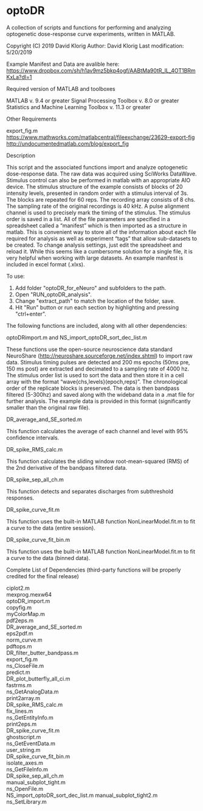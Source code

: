 # optoDR
A collection of scripts and functions for performing and analyzing optogenetic dose-response curve experiments, written in MATLAB.

Copyright (C) 2019 David Klorig
Author: David Klorig
Last modification: 5/20/2019

Example Manifest and Data are avalible here:
https://www.dropbox.com/sh/h1av9mz5bkp4ogf/AABtMa90tR_lL_4OT1BRmKxLa?dl=1

Required version of MATLAB and toolboxes

MATLAB v. 9.4 or greater
Signal Processing Toolbox v. 8.0 or greater
Statistics and Machine Learning Toolbox v. 11.3	or greater

Other Requirements

export_fig.m 
https://www.mathworks.com/matlabcentral/fileexchange/23629-export-fig
http://undocumentedmatlab.com/blog/export_fig


Description

This script and the associated functions import and analyze optogenetic dose-response data. The raw data was acquired using SciWorks DataWave. Stimulus control can also be performed in matlab with an appropriate AIO device.  The stimulus structure of the example consists of blocks of 20 intensity levels, presented in random order with a stimulus interval of 3s. The blocks are repeated for 60 reps. The recording array consists of 8 chs. The sampling rate of the original recordings is 40 kHz. A pulse alignment channel is used to precisely mark the timing of the stimulus. The stimulus order is saved in a list. 
All of the file parameters are specified in a spreadsheet called a “manifest” which is then imported as a structure in matlab. This is convenient way to store all of the information about each file required for analysis as well as experiment “tags” that allow sub-datasets to be created. To change analysis settings, just edit the spreadsheet and reload it. While this seems like a cumbersome solution for a single file, it is very helpful when working with large datasets. An example manifest is included in excel format (.xlxs).

To use:
1. Add folder "optoDR_for_eNeuro" and subfolders to the path.
2. Open "RUN_optoDR_analysis".
3. Change "extract_path" to match the location of the folder, save.
4. Hit "Run" button or run each section by highlighting and pressing "ctrl+enter".


The following functions are included, along with all other dependencies:

optoDRimport.m and NS_import_optoDR_sort_dec_list.m

These functions use the open-source neuroscience data standard NeuroShare (http://neuroshare.sourceforge.net/index.shtml) to import raw data. Stimulus timing pulses are detected and 200 ms epochs (50ms pre, 150 ms post) are extracted and decimated to a sampling rate of 4000 hz. The stimulus order list is used to sort the data and then store it in a cell array with the format “wave{chs,levels}(epoch,reps)”. The chronological order of the replicate blocks is preserved. The data is then bandpass filtered (5-300hz) and saved along with the wideband data in a .mat file for further analysis. The example data is provided in this format (significantly smaller than the original raw file). 

DR_average_and_SE_sorted.m

This function calculates the average of each channel and level with 95% confidence intervals.

DR_spike_RMS_calc.m

This function calculates the sliding window root-mean-squared (RMS) of the 2nd derivative of the bandpass filtered data.

DR_spike_sep_all_ch.m

This function detects and separates discharges from subthreshold responses.

DR_spike_curve_fit.m

This function uses the built-in MATLAB function NonLinearModel.fit.m to fit a curve to the data (entire session).

DR_spike_curve_fit_bin.m

This function uses the built-in MATLAB function NonLinearModel.fit.m to fit a curve to the data (binned data).



Complete List of Dependencies (third-party functions will be properly credited for the final release)

ciplot2.m                         
mexprog.mexw64                    
optoDR_import.m                   
copyfig.m                         
myColorMap.m                      
pdf2eps.m                         
DR_average_and_SE_sorted.m        
eps2pdf.m                        
norm_curve.m                      
pdftops.m                         
DR_filter_butter_bandpass.m       
export_fig.m                      
ns_CloseFile.m                    
predict.m                         
DR_plot_butterfly_all_ci.m        
fastrms.m                         
ns_GetAnalogData.m                
print2array.m                     
DR_spike_RMS_calc.m               
fix_lines.m                       
ns_GetEntityInfo.m                
print2eps.m                       
DR_spike_curve_fit.m              
ghostscript.m                     
ns_GetEventData.m                 
user_string.m                     
DR_spike_curve_fit_bin.m          
isolate_axes.m                    
ns_GetFileInfo.m                  
DR_spike_sep_all_ch.m             
manual_subplot_tight.m            
ns_OpenFile.m                     
NS_import_optoDR_sort_dec_list.m  manual_subplot_tight2.m           
ns_SetLibrary.m                   
